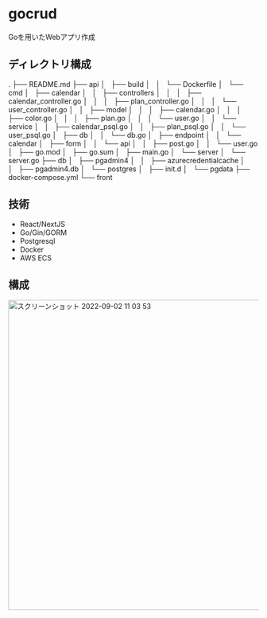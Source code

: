 # gocrud
Goを用いたWebアプリ作成

## ディレクトリ構成
.
├── README.md
├── api
│   ├── build
│   │   └── Dockerfile
│   └── cmd
│       ├── calendar
│       │   ├── controllers
│       │   │   ├── calendar_controller.go
│       │   │   ├── plan_controller.go
│       │   │   └── user_controller.go
│       │   ├── model
│       │   │   ├── calendar.go
│       │   │   ├── color.go
│       │   │   ├── plan.go
│       │   │   └── user.go
│       │   └── service
│       │       ├── calendar_psql.go
│       │       ├── plan_psql.go
│       │       └── user_psql.go
│       ├── db
│       │   └── db.go
│       ├── endpoint
│       │   └── calendar
│       ├── form
│       │   └── api
│       │       ├── post.go
│       │       └── user.go
│       ├── go.mod
│       ├── go.sum
│       ├── main.go
│       └── server
│           └── server.go
├── db
│   ├── pgadmin4
│   │   ├── azurecredentialcache
│   │   ├── pgadmin4.db
│   └── postgres
│       ├── init.d
│       └── pgdata
├── docker-compose.yml
└── front

## 技術
- React/NextJS
- Go/Gin/GORM
- Postgresql
- Docker
- AWS ECS

## 構成
<img width="623" alt="スクリーンショット 2022-09-02 11 03 53" src="https://user-images.githubusercontent.com/61424757/188043149-b22ad2e0-d676-494f-bebd-3af69d885c17.png">
